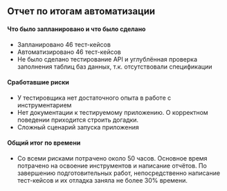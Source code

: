## Отчет по итогам автоматизации

#### Что было запланировано и что было сделано
* Запланировано 46 тест-кейсов
* Автоматизировано 46 тест-кейсов
* Не было сделано тестирование API и углублённая проверка заполнения таблиц баз данных, т.к. отсутствовали спецификации

#### Сработавшие риски
* У тестировщика нет достаточного опыта в работе с инструментарием 
* Нет документации к тестируемому приложению. О корректном поведении приходится строить догадки.
* Сложный сценарий запуска приложения

#### Общий итог по времени
* Со всеми рисками потрачено около 50 часов. Основное время потрачено на освоение инструментов и написание отчётов.
По завершению подготовительных работ, непосредственно написание тест-кейсов и их отладка заняла не более 30% времени. 
